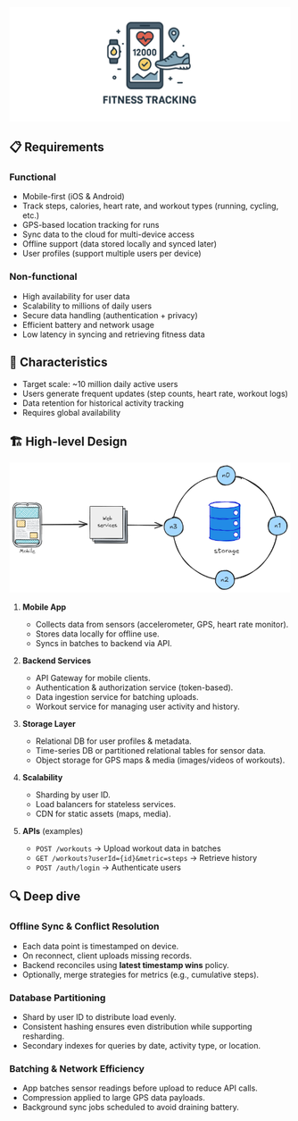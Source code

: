 ![Fitness Tracking](docs/assets/fitness-tracking.png)

## 📋 Requirements

### Functional
- Mobile-first (iOS & Android)
- Track steps, calories, heart rate, and workout types (running, cycling, etc.)
- GPS-based location tracking for runs
- Sync data to the cloud for multi-device access
- Offline support (data stored locally and synced later)
- User profiles (support multiple users per device)

### Non-functional
- High availability for user data
- Scalability to millions of daily users
- Secure data handling (authentication + privacy)
- Efficient battery and network usage
- Low latency in syncing and retrieving fitness data

## 🧬 Characteristics
- Target scale: ~10 million daily active users
- Users generate frequent updates (step counts, heart rate, workout logs)
- Data retention for historical activity tracking
- Requires global availability

## 🏗️ High-level Design
![Fitness](docs/assets/fitness.png)
1. **Mobile App**
    - Collects data from sensors (accelerometer, GPS, heart rate monitor).
    - Stores data locally for offline use.
    - Syncs in batches to backend via API.

2. **Backend Services**
    - API Gateway for mobile clients.
    - Authentication & authorization service (token-based).
    - Data ingestion service for batching uploads.
    - Workout service for managing user activity and history.

3. **Storage Layer**
    - Relational DB for user profiles & metadata.
    - Time-series DB or partitioned relational tables for sensor data.
    - Object storage for GPS maps & media (images/videos of workouts).

4. **Scalability**
    - Sharding by user ID.
    - Load balancers for stateless services.
    - CDN for static assets (maps, media).

5. **APIs** (examples)
    - `POST /workouts` → Upload workout data in batches
    - `GET /workouts?userId={id}&metric=steps` → Retrieve history
    - `POST /auth/login` → Authenticate users

## 🔍 Deep dive

### Offline Sync & Conflict Resolution
- Each data point is timestamped on device.
- On reconnect, client uploads missing records.
- Backend reconciles using **latest timestamp wins** policy.
- Optionally, merge strategies for metrics (e.g., cumulative steps).

### Database Partitioning
- Shard by user ID to distribute load evenly.
- Consistent hashing ensures even distribution while supporting resharding.
- Secondary indexes for queries by date, activity type, or location.

### Batching & Network Efficiency
- App batches sensor readings before upload to reduce API calls.
- Compression applied to large GPS data payloads.
- Background sync jobs scheduled to avoid draining battery.
